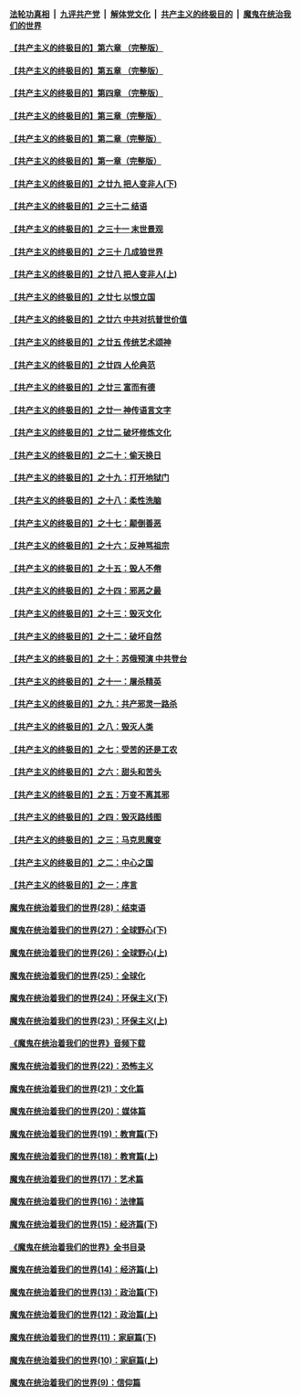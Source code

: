

####  [法轮功真相](../../../../basic/blob/master/README.md?t=06160702) &nbsp;|&nbsp; [九评共产党](../../../../9ping.md/blob/master/README.md?t=06160702) &nbsp;|&nbsp; [解体党文化](../../../../jtdwh.md/blob/master/README.md?t=06160702)  &nbsp;|&nbsp; [共产主义的终极目的](../../../../gczydzjmd.md/blob/master/README.md?t=06160702) &nbsp;|&nbsp; [魔鬼在统治我们的世界](../../../../mgztzwmdsj.md/blob/master/README.md?t=06160702) 

#### [【共产主义的终极目的】第六章 （完整版）](../pages/nsc422/n11428913.md?t=06160702) 

#### [【共产主义的终极目的】第五章 （完整版）](../pages/nsc422/n11428912.md?t=06160702) 

#### [【共产主义的终极目的】第四章 （完整版）](../pages/nsc422/n11428907.md?t=06160702) 

#### [【共产主义的终极目的】第三章（完整版）](../pages/nsc422/n11428848.md?t=06160702) 

#### [【共产主义的终极目的】第二章（完整版）](../pages/nsc422/n11428831.md?t=06160702) 

#### [【共产主义的终极目的】第一章（完整版）](../pages/nsc422/n11417651.md?t=06160702) 

#### [【共产主义的终极目的】之廿九 把人变非人(下)](../pages/nsc422/n11344140.md?t=06160702) 

#### [【共产主义的终极目的】之三十二 结语](../pages/nsc422/n11360535.md?t=06160702) 

#### [【共产主义的终极目的】之三十一 末世景观](../pages/nsc422/n11351129.md?t=06160702) 

#### [【共产主义的终极目的】之三十 几成狼世界](../pages/nsc422/n11348280.md?t=06160702) 

#### [【共产主义的终极目的】之廿八 把人变非人(上)](../pages/nsc422/n11340492.md?t=06160702) 

#### [【共产主义的终极目的】之廿七 以恨立国](../pages/nsc422/n11336944.md?t=06160702) 

#### [【共产主义的终极目的】之廿六 中共对抗普世价值](../pages/nsc422/n11324785.md?t=06160702) 

#### [【共产主义的终极目的】之廿五 传统艺术颂神](../pages/nsc422/n11296396.md?t=06160702) 

#### [【共产主义的终极目的】之廿四 人伦典范](../pages/nsc422/n11296397.md?t=06160702) 

#### [【共产主义的终极目的】之廿三 富而有德](../pages/nsc422/n11283598.md?t=06160702) 

#### [【共产主义的终极目的】之廿一 神传语言文字](../pages/nsc422/n11263265.md?t=06160702) 

#### [【共产主义的终极目的】之廿二 破坏修炼文化](../pages/nsc422/n11245728.md?t=06160702) 

#### [【共产主义的终极目的】之二十：偷天换日](../pages/nsc422/n11238846.md?t=06160702) 

#### [【共产主义的终极目的】之十九：打开地狱门](../pages/nsc422/n11206376.md?t=06160702) 

#### [【共产主义的终极目的】之十八：柔性洗脑](../pages/nsc422/n11199994.md?t=06160702) 

#### [【共产主义的终极目的】之十七：颠倒善恶](../pages/nsc422/n11179782.md?t=06160702) 

#### [【共产主义的终极目的】之十六：反神骂祖宗](../pages/nsc422/n11166798.md?t=06160702) 

#### [【共产主义的终极目的】之十五：毁人不倦](../pages/nsc422/n11166792.md?t=06160702) 

#### [【共产主义的终极目的】之十四：邪恶之最](../pages/nsc422/n11150249.md?t=06160702) 

#### [【共产主义的终极目的】之十三：毁灭文化](../pages/nsc422/n11135227.md?t=06160702) 

#### [【共产主义的终极目的】之十二：破坏自然](../pages/nsc422/n11135214.md?t=06160702) 

#### [【共产主义的终极目的】之十：苏俄预演 中共登台](../pages/nsc422/n11118424.md?t=06160702) 

#### [【共产主义的终极目的】之十一：屠杀精英](../pages/nsc422/n11118442.md?t=06160702) 

#### [【共产主义的终极目的】之九：共产邪灵一路杀](../pages/nsc422/n11114139.md?t=06160702) 

#### [【共产主义的终极目的】之八：毁灭人类](../pages/nsc422/n11108503.md?t=06160702) 

#### [【共产主义的终极目的】之七：受苦的还是工农](../pages/nsc422/n11101809.md?t=06160702) 

#### [【共产主义的终极目的】之六：甜头和苦头](../pages/nsc422/n11096971.md?t=06160702) 

#### [【共产主义的终极目的】之五：万变不离其邪](../pages/nsc422/n11091285.md?t=06160702) 

#### [【共产主义的终极目的】之四：毁灭路线图](../pages/nsc422/n11086284.md?t=06160702) 

#### [【共产主义的终极目的】之三：马克思魔变](../pages/nsc422/n11061941.md?t=06160702) 

#### [【共产主义的终极目的】之二：中心之国](../pages/nsc422/n11047728.md?t=06160702) 

#### [【共产主义的终极目的】之一：序言](../pages/nsc422/n11086077.md?t=06160702) 

#### [魔鬼在统治着我们的世界(28)：结束语](../pages/nsc422/n10936246.md?t=06160702) 

#### [魔鬼在统治着我们的世界(27)：全球野心(下)](../pages/nsc422/n10928319.md?t=06160702) 

#### [魔鬼在统治着我们的世界(26)：全球野心(上)](../pages/nsc422/n10900318.md?t=06160702) 

#### [魔鬼在统治着我们的世界(25)：全球化](../pages/nsc422/n10788205.md?t=06160702) 

#### [魔鬼在统治着我们的世界(24)：环保主义(下)](../pages/nsc422/n10695307.md?t=06160702) 

#### [魔鬼在统治着我们的世界(23)：环保主义(上)](../pages/nsc422/n10688613.md?t=06160702) 

#### [《魔鬼在统治着我们的世界》音频下载](../pages/nsc422/n10635553.md?t=06160702) 

#### [魔鬼在统治着我们的世界(22)：恐怖主义](../pages/nsc422/n10614727.md?t=06160702) 

#### [魔鬼在统治着我们的世界(21)：文化篇](../pages/nsc422/n10597706.md?t=06160702) 

#### [魔鬼在统治着我们的世界(20)：媒体篇](../pages/nsc422/n10586579.md?t=06160702) 

#### [魔鬼在统治着我们的世界(19)：教育篇(下)](../pages/nsc422/n10564808.md?t=06160702) 

#### [魔鬼在统治着我们的世界(18)：教育篇(上)](../pages/nsc422/n10526970.md?t=06160702) 

#### [魔鬼在统治着我们的世界(17)：艺术篇](../pages/nsc422/n10499093.md?t=06160702) 

#### [魔鬼在统治着我们的世界(16)：法律篇](../pages/nsc422/n10485969.md?t=06160702) 

#### [魔鬼在统治着我们的世界(15)：经济篇(下)](../pages/nsc422/n10469975.md?t=06160702) 

#### [《魔鬼在统治着我们的世界》全书目录](../pages/nsc422/n10464261.md?t=06160702) 

#### [魔鬼在统治着我们的世界(14)：经济篇(上)](../pages/nsc422/n10457370.md?t=06160702) 

#### [魔鬼在统治着我们的世界(13)：政治篇(下)](../pages/nsc422/n10448270.md?t=06160702) 

#### [魔鬼在统治着我们的世界(12)：政治篇(上)](../pages/nsc422/n10444576.md?t=06160702) 

#### [魔鬼在统治着我们的世界(11)：家庭篇(下)](../pages/nsc422/n10440961.md?t=06160702) 

#### [魔鬼在统治着我们的世界(10)：家庭篇(上)](../pages/nsc422/n10435448.md?t=06160702) 

#### [魔鬼在统治着我们的世界(9)：信仰篇](../pages/nsc422/n10432159.md?t=06160702) 

